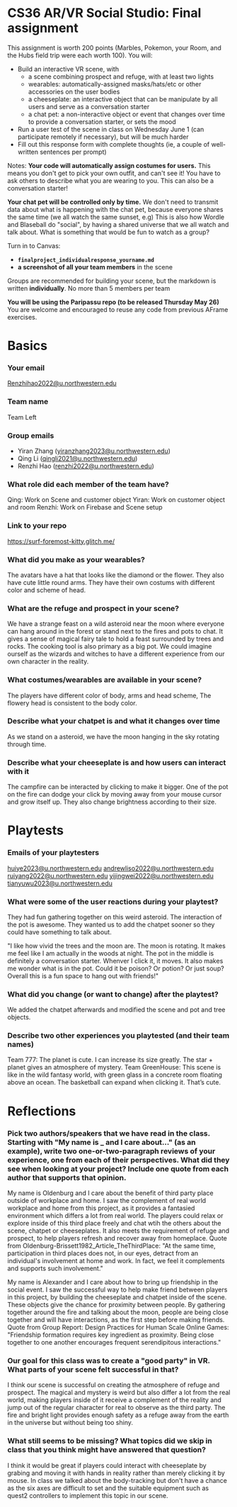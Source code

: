 # CS36 AR/VR Social Studio: Final assignment

This assignment is worth 200 points (Marbles, Pokemon, your Room, and the Hubs field trip were each worth 100).  You will:

* Build an interactive VR scene, with
	* 	a scene combining prospect and refuge, with at least two lights
	*  wearables: automatically-assigned masks/hats/etc or other accessories on the user bodies
	*  a cheeseplate: an interactive object that can be manipulate by all users and serve as a conversation starter
	*  a chat pet: a non-interactive object or event that changes over time to provide a conversation starter, or sets the mood	
* Run a user test of the scene in class on Wednesday June 1 (can participate remotely if necessary), but will be much harder
* Fill out this response form with complete thoughts (ie, a couple of well-written sentences per prompt)

Notes: **Your code will automatically assign costumes for users.** This means you don't get to pick your own outfit, and can't see it! You have to ask others to describe what you are wearing to you. This can also be a conversation starter!

**Your chat pet will be controlled only by time.** We don't need to transmit data about what is happening with the chat pet, because everyone shares the same time (we all watch the same sunset, e.g) This is also how Wordle and Blaseball do "social", by having a shared universe that we all watch and talk about. What is something that would be fun to watch as a group?


Turn in to Canvas:

* **`finalproject_individualresponse_yourname.md`**
* **a screenshot of all your team members** in the scene

Groups are recommended for building your scene, but the markdown is written **individually**. No more than 5 members per team

**You will be using the Paripassu repo (to be released Thursday May 26)** You are welcome and encouraged to reuse any code from previous AFrame exercises.

# Basics
### Your email

Renzhihao2022@u.northwestern.edu

### Team name

Team Left

### Group emails
* Yiran Zhang (yiranzhang2023@u.northwestern.edu)
* Qing Li (qingli2021@u.northwestern.edu)
* Renzhi Hao (renzhi2022@u.northwestern.edu)


### What role did each member of the team have? 
Qing: Work on Scene and customer object
Yiran: Work on customer object and room
Renzhi: Work on Firebase and Scene setup

### Link to your repo
https://surf-foremost-kitty.glitch.me/

### What did you make as your wearables?
The avatars have a hat that looks like the diamond or the flower. They also have cute little round arms. They have their own costums with different color and scheme of head.

### What are the refuge and prospect in your scene?
We have a strange feast on a wild asteroid near the moon where everyone can hang around in the forest or stand next to the fires and pots to chat. It gives a sense of magical fairy tale to hold a feast surrounded by trees and rocks. The cooking tool is also primary as a big pot. We could imagine ourself as the wizards and witches to have a different experience from our own character in the reality.

### What costumes/wearables are available in your scene?
The players have different color of body, arms and head scheme, The flowery head is consistent to the body color.

### Describe what your chatpet is and what it changes over time
As we stand on a asteroid, we have the moon hanging in the sky rotating through time. 
 
### Describe what your cheeseplate is and how users can interact with it
The campfire can be interacted by clicking to make it bigger. One of the pot on the fire can dodge your click by moving away from your mouse cursor and grow itself up. They also change brightness according to their size.

# Playtests

### Emails of your playtesters
huiye2023@u.northwestern.edu
andrewliso2022@u.northwestern.edu
ruiyang2022@u.northwestern.edu
yijingwei2022@u.northwestern.edu
tianyuwu2023@u.northwestern.edu

### What were some of the user reactions during your playtest?
They had fun gathering together on this weird asteroid. The interaction of the pot is awesome. They wanted us to add the chatpet sooner so they could have something to talk about.

"I like how vivid the trees and the moon are. The moon is rotating. It makes me feel like I am actually in the woods at night. The pot in the middle is definitely a conversation starter. Whenver I click it, it moves. It also makes me wonder what is in the pot. Could it be poison? Or potion? Or just soup? Overall this is a fun space to hang out with friends!"

### What did you change (or want to change) after the playtest?
We added the chatpet afterwards and modified the scene and pot and tree objects.

### Describe two other experiences you playtested (and their team names)
Team 777: The planet is cute. I can increase its size greatly. The star + planet gives an atmosphere of mystery.
Team GreenHouse: This scene is like in the wild fantasy world, with green glass in a concrete room floating above an ocean. The basketball can expand when clicking it. That’s cute.


# Reflections


### Pick two authors/speakers that we have read in the class. Starting with "My name is _ and I care about..." (as an example), write two one-or-two-paragraph reviews of your experience, one from each of their perspectives. What did they see when looking at your project? Include one quote from each author that supports that opinion.
My name is Oldenburg and I care about the benefit of third party place outside of workplace and home. I saw the complement of real world workplace and home from this project, as it provides a fantasied environment which differs a lot from real world. The players could relax or explore inside of this third place freely and chat wtih the others about the scene, chatpet or cheeseplates. It also meets the requirement of refuge and prospect, to help players refresh and recover away from homeplace. 
Quote from Oldenburg-Brissett1982_Article_TheThirdPlace: "At the same time, participation in third places does not, in our eyes, detract from an individual's involvement at home and work. In fact, we feel it complements and supports such involvement."

My name is Alexander and I care about how to bring up friendship in the social event. I saw the successful way to help make friend between players in this project, by building the cheeseplate and chatpet inside of the scene. These objects give the chance for proximity between people. By gathering together around the fire and talking about the moon, people are being close together and will have interactions, as the first step before making friends.
Quote from Group Report: Design Practices for Human Scale Online Games: "Friendship formation requires key ingredient as proximity. Being close together to one another encourages frequent serendipitous interactions."
 
### Our goal for this class was to create a "good party" in VR. What parts of your scene felt successful in that? 
I think our scene is successful on creating the atmosphere of refuge and prospect. The magical and mystery is weird but also differ a lot from the real world, making players inside of it receive a complement of the reality and jump out of the regular character for real to observe as the third party. The fire and bright light provides enough safety as a refuge away from the earth in the universe but without being too shiny.

### What still seems to be missing? What topics did we skip in class that you think might have answered that question? 
I think it would be great if players could interact with cheeseplate by grabing and moving it with hands in reality rather than merely clicking it by mouse. In class we talked about the body-tracking but don't have a chance as the six axes are difficult to set and the suitable equipment such as quest2 controllers to implement this topic in our scene.
